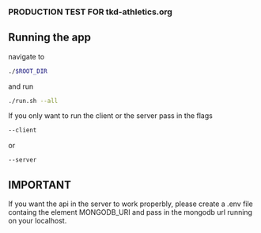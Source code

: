 ### PRODUCTION TEST FOR tkd-athletics.org

## Running the app
navigate to 
```bash
./$ROOT_DIR
```
and run 
```bash 
./run.sh --all
```
If you only want to run the client or the server pass in the flags 
```bash 
--client
``` 
or 

```bash 
--server
```

## IMPORTANT
If you want the api in the server to work properbly, please create a .env file containg the element MONGODB_URI and pass in the mongodb url running on your localhost.

